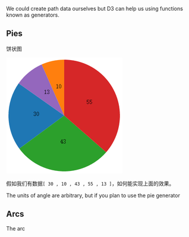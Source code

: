 We could create path data ourselves but D3 can help us using functions known as generators.

## Pies

饼状图

![](../assets/d3-pies.png)

假如我们有数据`[ 30 , 10 , 43 , 55 , 13 ]`，如何能实现上面的效果。

The units of angle are arbitrary, but if you plan to use the pie generator 

## Arcs

The arc 